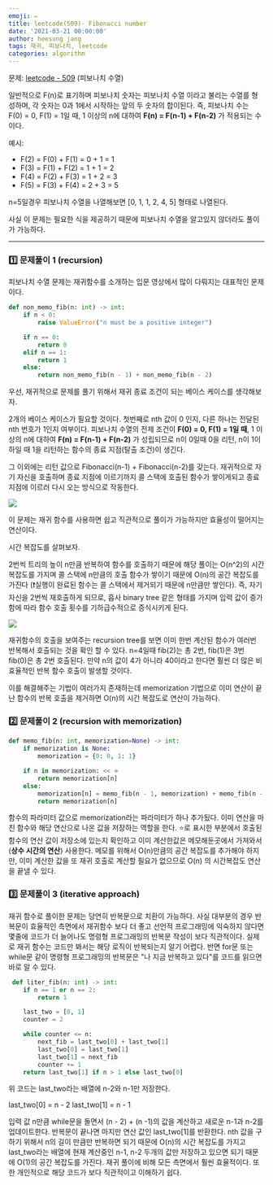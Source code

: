```yaml
---
emoji: ✏️
title: leetcode(509)- Fibonacci number
date: '2021-03-21 00:00:00'
author: heesung jang
tags: 재귀, 피보나치, leetcode
categories: algorithm
---
```


문제: [leetcode - 509](https://leetcode.com/problems/fibonacci-number/) (피보나치 수열)

일반적으로 F(n)로 표기하며 피보나치 숫자는 피보나치 수열 이라고 불리는 수열를 형성하며, 각 숫자는 0과 1에서 시작하는 앞의 두 숫자의 합이된다. 즉, 피보나치 수는 F(0) = 0, F(1) = 1일 때, 1 이상의 n에 대하여 **F(n) = F(n-1) + F(n-2)** 가 적용되는 수 이다.

예시:

- F(2) = F(0) + F(1) = 0 + 1 = 1
- F(3) = F(1) + F(2) = 1 + 1 = 2
- F(4) = F(2) + F(3) = 1 + 2 = 3
- F(5) = F(3) + F(4) = 2 + 3 = 5

n=5일경우 피보나치 수열을 나열해보면 [0, 1, 1, 2, 4, 5] 형태로 나열된다.

사실 이 문제는 필요한 식을 제공하기 때문에 피보나치 수열을 알고있지 않더라도 풀이가 가능하다.

<hr/>

### 1️⃣ 문제풀이 1 (recursion)

피보나치 수열 문제는 재귀함수를 소개하는 입문 영상에서 많이 다뤄지는 대표적인 문제이다.

```python
def non_memo_fib(n: int) -> int:
    if n < 0:
        raise ValueError("n must be a positive integer")

    if n == 0:
        return 0
    elif n == 1:
        return 1
    else:
        return non_memo_fib(n - 1) + non_memo_fib(n - 2)
```

우선, 재귀적으로 문제를 풀기 위해서 재귀 종료 조건이 되는 베이스 케이스를 생각해보자.

2개의 베이스 케이스가 필요할 것이다. 첫번째로 nth 값이 0 인지, 다른 하나는 전달된 nth 번호가 1인지 여부이다. 피보나치 수열의 전제 조건이 **F(0) = 0, F(1) = 1일 때**, 1 이상의 n에 대하여 **F(n) = F(n-1) + F(n-2)** 가 성립되므로 n이 0일때 0을 리턴, n이 1이하일 때 1을 리턴하는 함수의 종료 지점(탈출 조건)이 생긴다.

그 이외에는 리턴 값으로 Fibonacci(n-1) + Fibonacci(n-2)를 갖는다. 재귀적으로 자기 자신을 호출하며 종료 지점에 이르기까지 콜 스택에 호출된 함수가 쌓이게되고 종료 지점에 이르러 다시 오는 방식으로 작동한다.

![](https://images.velog.io/images/heesungj7/post/5ee550c7-e37e-462e-89cc-89ffe6c88ae6/%E1%84%89%E1%85%B3%E1%84%8F%E1%85%B3%E1%84%85%E1%85%B5%E1%86%AB%E1%84%89%E1%85%A3%E1%86%BA%202022-03-21%20%E1%84%8B%E1%85%A9%E1%84%92%E1%85%AE%201.04.58.png)

이 문제는 재귀 함수를 사용하면 쉽고 직관적으로 풀이가 가능하지만 효율성이 떨어지는 연산이다.

시간 복잡도를 살펴보자.

2번씩 트리의 높이 n만큼 반복하여 함수를 호출하기 때문에 해당 풀이는 O(n^2)의 시간 복잡도를 가지며 콜 스택에 n만큼의 호출 함수가 쌓이기 때문에 O(n)의 공간 복잡도를 가진다 (❗️실행이 완료된 함수는 콜 스택에서 제거되기 때문에 n만큼만 쌓인다). 즉, 자기 자신을 2번씩 재호출하게 되므로, 흡사 binary tree 같은 형태를 가지며 입력 값이 증가함에 따라 함수 호출 횟수를 기하급수적으로 증식시키게 된다.

![](https://images.velog.io/images/heesungj7/post/7ef1b34a-ff5f-46a4-b98f-c1f903c187a6/%E1%84%89%E1%85%B3%E1%84%8F%E1%85%B3%E1%84%85%E1%85%B5%E1%86%AB%E1%84%89%E1%85%A3%E1%86%BA%202022-03-21%20%E1%84%8B%E1%85%A9%E1%84%92%E1%85%AE%201.15.34.png)

재귀함수의 호출을 보여주는 recursion tree를 보면 이미 한번 계산된 함수가 여러번 반복해서 호출되는 것을 확인 할 수 있다. n=4일때 fib(2)는 총 2번, fib(1)은 3번 fib(0)은 총 2번 호출된다. 만약 n의 값이 4가 아니라 40이라고 한다면 훨씬 더 많은 비효율적인 반복 함수 호출이 발생할 것이다.

이를 해결해주는 기법이 여러가지 존재하는데 memorization 기법으로 이미 연산이 끝난 함수의 반복 호출을 제거하면 O(n)의 시간 복잡도로 연산이 가능하다.

### 2️⃣ 문제풀이 2 (recursion with memorization)

```python
def memo_fib(n: int, memorization=None) -> int:
    if memorization is None:
        memorization = {0: 0, 1: 1}

    if n in memorization: << ⭐️
        return memorization[n]
    else:
        memorization[n] = memo_fib(n - 1, memorization) + memo_fib(n - 2, memorization)
        return memorization[n]
```

함수의 파라미터 값으로 memorization라는 파라미터가 하나 추가됬다. 이미 연산을 마친 함수와 해당 연산으로 나온 값을 저장하는 역할을 한다. ⭐️로 표시한 부분에서 호출된 함수의 연산 값이 저장소에 있는지 확인하고 이미 계산한값은 메모해둔곳에서 가져와서 (**상수 시간의 연산**) 사용한다. 메모를 위해서 O(n)만큼의 공간 복잡도를 추가해야 하지만, 이미 계산한 값을 또 재귀 호출로 계산할 필요가 없으므로 O(n) 의 시간복잡도 연산을 끝낼 수 있다.

### 3️⃣ 문제풀이 3 (iterative approach)

재귀 함수로 풀이한 문제는 당연히 반복문으로 치환이 가능하다. 사실 대부분의 경우 반복문이 효율적인 측면에서 재귀함수 보다 더 좋고 선언적 프로그래밍에 익숙하지 않다면 몇줄에 코드가 더 늘어나도 명령형 프로그래밍의 반복문 작성이 보다 직관적이다. 실제로 재귀 함수는 코드만 봐서는 해당 로직이 반복되는지 알기 어렵다. 반면 for문 또는 while문 같이 명령형 프로그래밍의 반복문은 "나 지금 반복하고 있다"를 코드를 읽으면 바로 알 수 있다.

```python
 def liter_fib(n: int) -> int:
    if n == 1 or n == 2:
        return 1

    last_two = [0, 1]
    counter = 2

    while counter <= n:
        next_fib = last_two[0] + last_two[1]
        last_two[0] = last_two[1]
        last_two[1] = next_fib
        counter += 1
    return last_two[1] if n > 1 else last_two[0]
```

위 코드는 last_two라는 배열에 n-2와 n-1만 저장한다.

last_two[0] = n - 2
last_two[1] = n - 1

입력 값 n만큼 while문을 돌면서 (n - 2) + (n -1)의 값을 계산하고 새로운 n-1과 n-2를 업데이트한다. 반복문이 끝나면 마지만 연산 값인 last_two[1]를 반환한다. nth 값을 구하기 위해서 n의 길이 만큼만 반복하면 되기 때문에 O(n)의 시간 복잡도를 가지고 last_two라는 배열에 현재 계산중인 n-1, n-2 두개의 값만 저장하고 있으면 되기 때문에 O(1)의 공간 복잡도를 가진다. 재귀 풀이에 비해 모든 측면에서 훨씬 효율적이다. 또한 개인적으로 해당 코드가 보다 직관적이고 이해하기 쉽다.

```toc

```
